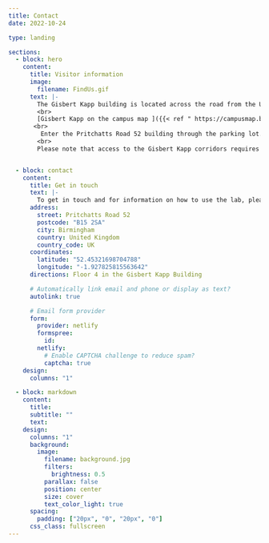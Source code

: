 ```yaml
---
title: Contact
date: 2022-10-24

type: landing

sections:
  - block: hero
    content:
      title: Visitor information
      image:
        filename: FindUs.gif
      text: |-
        The Gisbert Kapp building is located across the road from the University North Gate.  
        <br>
        [Gisbert Kapp on the campus map ]({{< ref " https://campusmap.bham.ac.uk/search/5d6f49101e1f64009327a18c" >}} "About Us")
       <br>
         Enter the Pritchatts Road 52 building through the parking lot. Looking at the Cafe 52, take the elevators on the left to the 4th floor. Exit the elevator on the left and enter the door leading to the corridor. The lab is at the end of the corridor.
        <br>
        Please note that access to the Gisbert Kapp corridors requires a UoB ID card. If you don't have one, please get in touch with us before you venture to the lab, so that we can meet you when you exit the elevator.


  - block: contact
    content:
      title: Get in touch
      text: |-
        To get in touch and for information on how to use the lab, please fill in the form below. You will be given access to the Lab CODA where you will find all details. The lab is located in the Gisbert Kapp building. Entrance is via Pritchatts Road 52. Visitor parking is possible at the nearby multi-storey North East car park.
      address:
        street: Pritchatts Road 52
        postcode: "B15 2SA"
        city: Birmingham
        country: United Kingdom
        country_code: UK
      coordinates:
        latitude: "52.45321698704788"
        longitude: "-1.927825815563642"
      directions: Floor 4 in the Gisbert Kapp Building

      # Automatically link email and phone or display as text?
      autolink: true

      # Email form provider
      form:
        provider: netlify
        formspree:
          id:
        netlify:
          # Enable CAPTCHA challenge to reduce spam?
          captcha: true
    design:
      columns: "1"

  - block: markdown
    content:
      title:
      subtitle: ""
      text:
    design:
      columns: "1"
      background:
        image:
          filename: background.jpg
          filters:
            brightness: 0.5
          parallax: false
          position: center
          size: cover
          text_color_light: true
      spacing:
        padding: ["20px", "0", "20px", "0"]
      css_class: fullscreen
---
```

